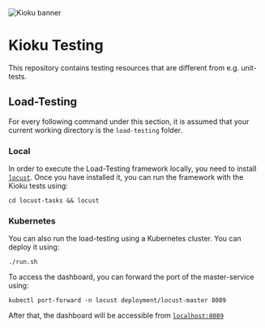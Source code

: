 <picture>
  <source media="(prefers-color-scheme: dark)" srcset="https://github.com/kioku-project/kioku/assets/71837281/62942574-34ef-4e75-9b17-9721444f9d74">
  <source media="(prefers-color-scheme: light)" srcset="https://github.com/kioku-project/kioku/assets/60541979/1f827df3-5882-4285-913f-47f04b26196b">
  <img alt="Kioku banner" src="">
</picture>

# Kioku Testing

This repository contains testing resources that are different from e.g. unit-tests.

## Load-Testing

For every following command under this section, it is assumed that your current working directory is the `load-testing` folder.

### Local

In order to execute the Load-Testing framework locally, you need to install [`locust`](https://docs.locust.io/en/stable/installation.html).
Once you have installed it, you can run the framework with the Kioku tests using:

`cd locust-tasks && locust`

### Kubernetes

You can also run the load-testing using a Kubernetes cluster. You can deploy it using:

`./run.sh`

To access the dashboard, you can forward the port of the master-service using:

`kubectl port-forward -n locust deployment/locust-master 8089`

After that, the dashboard will be accessible from [`localhost:8089`](http://localhost:8089)